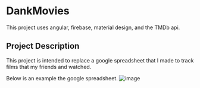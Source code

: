 # DankMovies

This project uses angular, firebase, material design, and the TMDb api.

## Project Description
This project is intended to replace a google spreadsheet that I made to track films that my friends and watched.

Below is an example the google spreadsheet.
![image](https://user-images.githubusercontent.com/29209451/168400850-be671bf5-893f-41fa-a373-8147f4a9214d.png)

